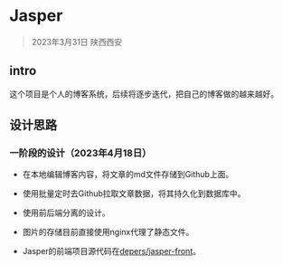 # Jasper

> 2023年3月31日 陕西西安

## intro
这个项目是个人的博客系统，后续将逐步迭代，把自己的博客做的越来越好。

## 设计思路

### 一阶段的设计（2023年4月18日）
* 在本地编辑博客内容，将文章的md文件存储到Github上面。
* 使用批量定时去Github拉取文章数据，将其持久化到数据库中。
* 使用前后端分离的设计。
* 图片的存储目前直接使用nginx代理了静态文件。

* Jasper的前端项目源代码在[depers/jasper-front](https://github.com/depers/jasper-front)。
